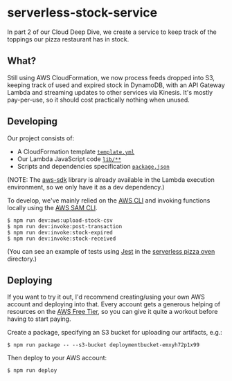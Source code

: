# serverless-stock-service
In part 2 of our Cloud Deep Dive, we create a service to keep track of the toppings our pizza restaurant has in stock.

## What?

Still using AWS CloudFormation, we now process feeds dropped into S3, keeping track of used and expired stock in DynamoDB, with an API Gateway Lambda and streaming updates to other services via Kinesis. It's mostly pay-per-use, so it should cost practically nothing when unused.

## Developing

Our project consists of:
- A CloudFormation template [`template.yml`](template.yml)
- Our Lambda JavaScript code [`lib/**`](lib)
- Scripts and dependencies specification [`package.json`](package.json)

(NOTE: The [aws-sdk](https://github.com/aws/aws-sdk-js) library is already available in the Lambda execution environment, so we only have it as a dev dependency.)

To develop, we've mainly relied on the [AWS CLI](https://aws.amazon.com/cli/) and invoking functions locally using the [AWS SAM CLI](https://github.com/awslabs/aws-sam-cli).

```
$ npm run dev:aws:upload-stock-csv
$ npm run dev:invoke:post-transaction
$ npm run dev:invoke:stock-expired
$ npm run dev:invoke:stock-received
```

(You can see an example of tests using [Jest](https://jestjs.io) in the [serverless pizza oven](../serverless-pizza-oven) directory.)

## Deploying

If you want to try it out, I'd recommend creating/using your own AWS account and deploying into that. Every account gets a generous helping of resources on the [AWS Free Tier](https://aws.amazon.com/free/), so you can give it quite a workout before having to start paying.

Create a package, specifying an S3 bucket for uploading our artifacts, e.g.:

```
$ npm run package -- --s3-bucket deploymentbucket-emxyh72p1x99
```

Then deploy to your AWS account:

```
$ npm run deploy
```
